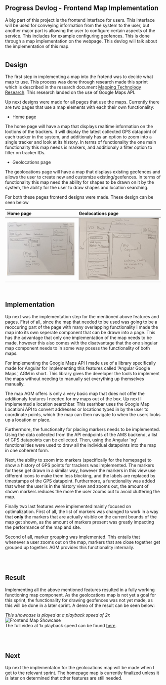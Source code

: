 ## **Progress Devlog - Frontend Map Implementation**

A big part of this project is the frontend interface for users. This interface will be used for conveying information from the system to the user, but another major part is allowing the user to configure certain aspects of the service. This includes for example configuring geofences. This is done through a map implementation on the webpage. This devlog will talk about the implementation of this map.
#

## Design
The first step in implementing a map into the frotend was to decide what map to use. This process was done through research made this sprint which is described in the research document [Mapping Technology Research](../../Delivery/%5Bv1.0%5D%20Mapping%20Technology%20Research%20-%20Robin%20van%20Hoof%2C%20Van%20den%20Bosch%20AMS.pdf). This research landed on the use of Google Maps API.

Up next designs were made for all pages that use the maps. Currently there are two pages that use a map elements with each their own functionality:

* Home page

The home page will have a map that displays realtime information on the loctions of the trackers. It will display the latest collected GPS datapoint of each tracker in the system, and additionaly has an option to zoom into a single tracker and look at its history. In terms of functionality the one main functionality this map needs is markers, and additionaly a filter option to filter on tracker IDs.

* Geolocations page

The geolocations page will have a map that displays existing geofences and allows the user to create new and customize existing/geofences. In terms of functionality this map need the ability for shapes to be drawn on it by the system, the ability for the user to draw shapes and location searching.

For both these pages frontend designs were made. These design can be seen below

| Home page | Geolocations page |
| :--- | :--- |
| ![Home page design](../../Media/Homepage%20frontend%20design.png) | ![Geolocations page design](../../Media/Geolocation%20page%20frontend%20design.png) |

<br>

## Implementation
Up next was the implementation step for the mentioned above features and pages. First of all, since the map that needed to be used was going to be a reoccuring part of the page with many overlapping functionality I made the map into its own seperate component that can be drawn into a page. This has the advantage that only one implementation of the map needs to be made, however this also comes with the disatvantage that the one singular map component needs to in some way posess the functionality of both maps.

For implementing the Google Maps API I made use of a library specifically made for Angular for implementing this features called 'Angular Google Maps', AGM in short. This library gives the developer the tools to implement the maps without needing to manually set everything up themselves manually.

The map AGM offers is only a very basic map that does not offer the additionaly features I needed for my maps out of the box. Up next I implemented a location searchbar. This searhbar uses the Google Map Locationi API to convert addresses or locations typed in by the user to coordinate points, which the map can then navigate to when the users looks up a location or place.

Furthermore, the functionalty for placing markers needs to be implemented. Using the data collected from the API endpoints of the AMS backend, a list of GPS datapoints can be collected. Then, using the Angular 'ng' functionalities were used to draw all the individual datapoints into the map in one coherent form.

Next, the ability to zoom into markers (specifically for the homepage) to show a history of GPS points for trackers was implemented. The markers for these get drawn in a similar way, however the markers in this view use different icons to make them less blocking, and the labels are replaced by timestamps of the GPS datapoint. Furthermore, a functionality was added that when the user is in the history view and zooms out, the amount of shown markers reduces the more the user zooms out to avoid cluttering the map.

Finally two last features were implemented mainly focused on optimalization. First of all, the list of markers was changed to work in a way that **only** the markers that are actually visible on the current bounds of the map get shown, as the amount of markers present was greatly impacting the performance of the map and site.

Second of all, marker grouping was implemented. This entails that whenever a user zooms out on the map, markers that are close together get grouped up together. AGM provides this functionality internally.

<br><br>

## Result
Implementing all the above mentioned features resulted in a fully working functioning map component. As the geolocations map is not yet a goal for this sprint, the functionality for drawing geofences was not yet made, as this will be done in a later sprint. A demo of the result can be seen below:

*This showcase is played at a playback speed of 2x* <br>
![Frontend Map Showcase](../../Media/Showcases/Frontend%20Map%20Showcase.gif) <br>
The full video at 1x playback speed can be found [here](../../Media/Showcases/Frontend%20Map%20Showcase%20Full%20Video.mp4).

<br><br>

## Next
Up next the implementaton for the geolocations map will be made when I get to the relevant sprint. The homepage map is currently finalized unless it is later on determined that other features are still needed.